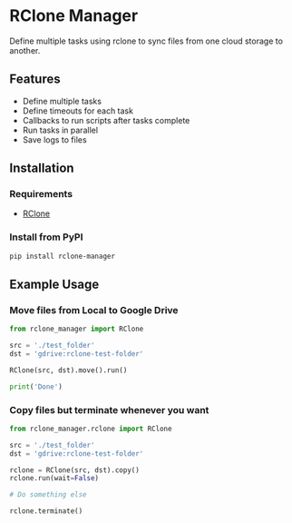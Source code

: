 # RClone Manager

Define multiple tasks using rclone to sync files from one cloud storage to another.

## Features

- Define multiple tasks
- Define timeouts for each task
- Callbacks to run scripts after tasks complete
- Run tasks in parallel
- Save logs to files

## Installation

### Requirements
- [RClone](https://rclone.org/downloads/)

### Install from PyPI
```bash
pip install rclone-manager
```

## Example Usage

### Move files from Local to Google Drive

```python
from rclone_manager import RClone

src = './test_folder'
dst = 'gdrive:rclone-test-folder'

RClone(src, dst).move().run()

print('Done')

```

### Copy files but terminate whenever you want

```python
from rclone_manager.rclone import RClone

src = './test_folder'
dst = 'gdrive:rclone-test-folder'

rclone = RClone(src, dst).copy()
rclone.run(wait=False)

# Do something else

rclone.terminate()
```

